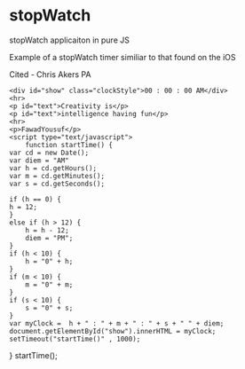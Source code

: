 # stopWatch
stopWatch applicaiton in pure JS

Example of a stopWatch timer similiar to that found on the iOS

Cited - Chris Akers PA

<!DOCTYPE html>
<html lang="en">

<head>
    <meta charset="UTF-8">
    <title>Document</title>
    <!--<script src="app.js"></script>-->
    <link rel="stylesheet" href="style.css">
</head>

<body>

    <div id="show" class="clockStyle">00 : 00 : 00 AM</div>
    <hr>
    <p id="text">Creativity is</p>
    <p id="text">intelligence having fun</p>
    <hr>
    <p>FawadYousuf</p>
    <script type="text/javascript">
        function startTime() {
    var cd = new Date();
    var diem = "AM"
    var h = cd.getHours();
    var m = cd.getMinutes();
    var s = cd.getSeconds();

    if (h == 0) {
    h = 12;
    }
    else if (h > 12) {
        h = h - 12;
        diem = "PM";
    }
    if (h < 10) {
        h = "0" + h;
    }
    if (m < 10) {
        m = "0" + m;
    }
    if (s < 10) {
        s = "0" + s;
    }
    var myClock =  h + " : " + m + " : " + s + " " + diem;
    document.getElementById("show").innerHTML = myClock;
    setTimeout("startTime()" , 1000);
}
startTime();

</script>
</body>

</html>
